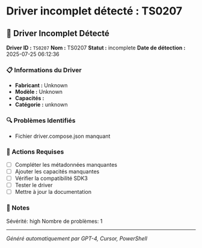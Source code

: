 # Driver incomplet détecté : TS0207

## 🚨 Driver Incomplet Détecté

**Driver ID :** `TS0207`
**Nom :** TS0207
**Statut :** incomplete
**Date de détection :** 2025-07-25 06:12:36

### 📋 Informations du Driver
- **Fabricant :** Unknown
- **Modèle :** Unknown
- **Capacités :** 
- **Catégorie :** unknown

### 🔍 Problèmes Identifiés
- Fichier driver.compose.json manquant

### 🎯 Actions Requises
- [ ] Compléter les métadonnées manquantes
- [ ] Ajouter les capacités manquantes
- [ ] Vérifier la compatibilité SDK3
- [ ] Tester le driver
- [ ] Mettre à jour la documentation

### 📝 Notes
Sévérité: high
Nombre de problèmes: 1

---
*Généré automatiquement par GPT-4, Cursor, PowerShell*

